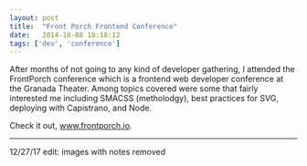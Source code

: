 ```yaml
---
layout: post
title:  "Front Porch Frontend Conference"
date:   2014-10-08 18:18:12
tags: ['dev', 'conference']
---
```


<p>After months of not going to any kind of developer gathering, I attended the FrontPorch conference which is a frontend web developer conference at the Granada Theater. Among topics covered were some that fairly interested me including SMACSS (metholodgy), best practices for SVG, deploying with Capistrano, and Node. </p>
<p class="center">Check it out, <a href="http://frontporch.io/" target="_blank">www.frontporch.io</a>.</p>

<hr/>
12/27/17 edit: images with notes removed